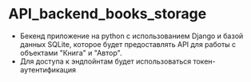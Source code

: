 # API_backend_books_storage
- Бекенд приложение на python с использованием Django и базой данных SQLite,
которое будет предоставлять API для работы с объектами "Книга" и "Автор".
- Для доступа к эндпойнтам будет использоваться токен-аутентификация
